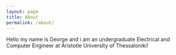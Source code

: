 ```yaml
---
layout: page
title: About
permalink: /about/
---
```


Hello my name is George and i am an undergraduate Electrical and Computer Engineer at Aristotle University of Thessaloniki! 
